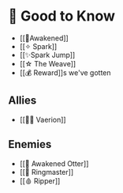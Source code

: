 
# 📖 Good to Know

- [[🧿Awakened]]
- [[✧ Spark]]
- [[✨Spark Jump]]
- [[☆ The Weave]]
- [[💰 Reward]]s we've gotten

## Allies
+ [[👨‍💼 Vaerion]]

## Enemies
- [[🦦 Awakened Otter]]
- [[🦇 Ringmaster]]
- [[🩸 Ripper]]
